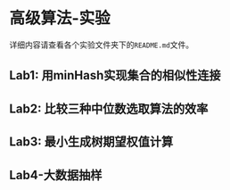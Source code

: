 # 高级算法-实验

详细内容请查看各个实验文件夹下的`README.md`文件。

## Lab1: 用minHash实现集合的相似性连接

## Lab2: 比较三种中位数选取算法的效率

## Lab3: 最小生成树期望权值计算

## Lab4-大数据抽样
